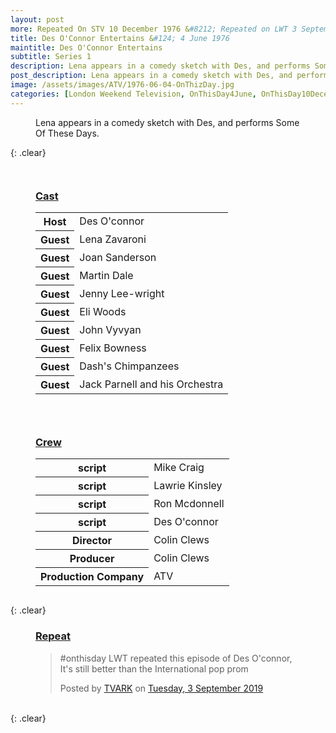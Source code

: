```yaml
---
layout: post
more: Repeated On STV 10 December 1976 &#8212; Repeated on LWT 3 September 1977
title: Des O'Connor Entertains &#124; 4 June 1976
maintitle: Des O'Connor Entertains
subtitle: Series 1
description: Lena appears in a comedy sketch with Des, and performs Some Of These Days.
post_description: Lena appears in a comedy sketch with Des, and performs Some Of These Days.
image: /assets/images/ATV/1976-06-04-OnThizDay.jpg
categories: [London Weekend Television, OnThisDay4June, OnThisDay10December, OnThisDay3September]
---
```


<figure class="fig3">
Lena appears in a comedy sketch with Des, and performs Some Of These Days.
</figure>

{: .clear}

<figure class="fig1">
<h3 id="cast"><a href="#cast">Cast</a></h3>
<table>
<tr><th>Host</th><td>Des O'connor</td></tr>
<tr><th>Guest</th><td>Lena Zavaroni</td></tr>
<tr><th>Guest</th><td>Joan Sanderson</td></tr>
<tr><th>Guest</th><td>Martin Dale</td></tr>
<tr><th>Guest</th><td>Jenny Lee-wright</td></tr>
<tr><th>Guest</th><td>Eli Woods</td></tr>
<tr><th>Guest</th><td>John Vyvyan</td></tr>
<tr><th>Guest</th><td>Felix Bowness</td></tr>
<tr><th>Guest</th><td>Dash's Chimpanzees</td></tr>
<tr><th>Guest</th><td>Jack Parnell and his Orchestra</td></tr>
</table>
</figure>

<figure class="fig2">
<h3 id="crew"><a href="#crew">Crew</a></h3>
<table>
<tr><th>script</th><td>Mike Craig</td></tr>
<tr><th>script</th><td>Lawrie Kinsley</td></tr>
<tr><th>script</th><td>Ron Mcdonnell</td></tr>
<tr><th>script</th><td>Des O'connor</td></tr>
<tr><th>Director</th><td>Colin Clews</td></tr>
<tr><th>Producer</th><td>Colin Clews</td></tr>
<tr><th>Production Company</th><td>ATV</td></tr>
</table>
</figure>

{: .clear}

<figure class="fig3">
<h3 id="repeat"><a href="#repeat">Repeat</a></h3>
<div id="fb-root"></div>
<script async defer crossorigin="anonymous" src="https://connect.facebook.net/en_GB/sdk.js#xfbml=1&version=v4.0"></script>
<div class="fb-post" data-href="https://facebook.com/tvark.org/photos/pb.125133210861721.-2207520000.1567679490./2999606830080997/?type=3&amp;theater" data-width="750" data-show-text="true"><blockquote cite="https://developers.facebook.com/tvark.org/photos/a.452266604815045/2999606830080997/?type=3" class="fb-xfbml-parse-ignore"><p>#onthisday LWT repeated this episode of Des O&#039;connor,  It&#039;s still better than the International pop prom</p>Posted by <a href="https://www.facebook.com/tvark.org/">TVARK</a> on&nbsp;<a href="https://developers.facebook.com/tvark.org/photos/a.452266604815045/2999606830080997/?type=3">Tuesday, 3 September 2019</a></blockquote></div>
</figure>

<br />{: .clear}

<style>
.fig1 {float:left; width:49%;}

.fig2 {float:right; width:49%;}

figcaption {float:left; width:100%;}

@media screen and (orientation:portrait) {
.fig1, .fig2 {float:left; width:100%;}
figcaption {float:left; width:100%; margin-bottom: 10px;}
}
</style>
